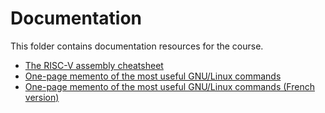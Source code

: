 <!-- MASTER-ONLY: DO NOT MODIFY THIS FILE

Copyright (C) Telecom Paris
Copyright (C) Renaud Pacalet (renaud.pacalet@telecom-paris.fr)

This file must be used under the terms of the CeCILL. This source
file is licensed as described in the file COPYING, which you should
have received as part of this distribution. The terms are also
available at:
https://cecill.info/licences/Licence_CeCILL_V2.1-en.html
-->

# Documentation

This folder contains documentation resources for the course.

- [The RISC-V assembly cheatsheet](./data/RISC-V-cheatsheet.pdf)
- [One-page memento of the most useful GNU/Linux commands](./data/command_memento.pdf)
- [One-page memento of the most useful GNU/Linux commands (French version)](./data/command_memento_fr.pdf)

<!-- vim: set tabstop=4 softtabstop=4 shiftwidth=4 expandtab textwidth=0: -->
